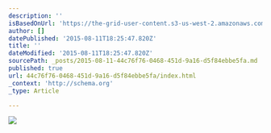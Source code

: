 ```yaml
---
description: ''
isBasedOnUrl: 'https://the-grid-user-content.s3-us-west-2.amazonaws.com/3b37e5e5-030a-4515-b946-b9e38ec09087.jpg'
author: []
datePublished: '2015-08-11T18:25:47.820Z'
title: ''
dateModified: '2015-08-11T18:25:47.820Z'
sourcePath: _posts/2015-08-11-44c76f76-0468-451d-9a16-d5f84ebbe5fa.md
published: true
url: 44c76f76-0468-451d-9a16-d5f84ebbe5fa/index.html
_context: 'http://schema.org'
_type: Article

---
```

![](https://the-grid-user-content.s3-us-west-2.amazonaws.com/3b37e5e5-030a-4515-b946-b9e38ec09087.jpg)